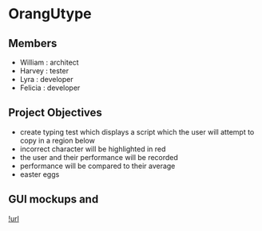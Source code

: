 # OrangUtype

## Members
* William : architect
* Harvey : tester
* Lyra : developer
* Felicia : developer
  
## Project Objectives 
* create typing test which displays a script which the user will attempt to copy in a region below
* incorrect character will be highlighted in red
* the user and their performance will be recorded
* performance will be compared to their average
* easter eggs

## GUI mockups and  
[!url](https://github.com/william-Silver-droid/Orangutype/blob/main/images/Untitled_Artwork.jpg)
